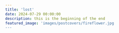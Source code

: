 ```yaml
---
title: 'lost'
date: 2024-07-29 00:00:00
description: this is the beginning of the end
featured_image: 'images/postcovers/fireflower.jpg
---
```


